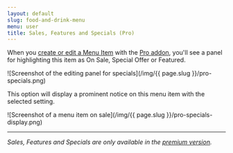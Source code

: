 ```yaml
---
layout: default
slug: food-and-drink-menu
menu: user
title: Sales, Features and Specials (Pro)
---
```

When you [create or edit a Menu Item](../getting-started/create-menu#create-menu-item) with the [Pro addon](../pro), you'll see a panel for highlighting this item as On Sale, Special Offer or Featured.

![Screenshot of the editing panel for specials](/img/{{ page.slug }}/pro-specials.png)

This option will display a prominent notice on this menu item with the selected setting.

![Screenshot of a menu item on sale](/img/{{ page.slug }}/pro-specials-display.png)

---

*Sales, Features and Specials are only available in the [premium version](../pro).*

